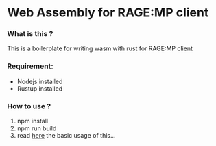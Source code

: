 # Web Assembly for RAGE:MP client

### What is this ?

This is a boilerplate for writing wasm with rust for RAGE:MP client

### Requirement:

-   Nodejs installed
-   Rustup installed

### How to use ?

1. npm install
2. npm run build
3. read [here](https://rustwasm.github.io/wasm-bindgen/) the basic usage of this...
